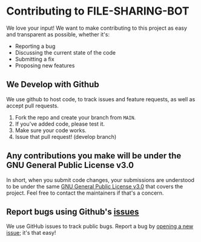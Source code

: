 # Contributing to FILE-SHARING-BOT
We love your input! We want to make contributing to this project as easy and transparent as possible, whether it's:

- Reporting a bug
- Discussing the current state of the code
- Submitting a fix
- Proposing new features

## We Develop with Github
We use github to host code, to track issues and feature requests, as well as accept pull requests.

1. Fork the repo and create your branch from `MAIN`.
2. If you've added code, please test it.
3. Make sure your code works.
4. Issue that pull request! (develop branch)

## Any contributions you make will be under the GNU General Public License v3.0
In short, when you submit code changes, your submissions are understood to be under the same [GNU General Public License v3.0](https://github.com/nk-rajput1/sheede-maut.git/blob/main/LICENSE) that covers the project. Feel free to contact the maintainers if that's a concern.

## Report bugs using Github's [issues](https://github.com/nk-rajput1/sheede-maut.git/issues)
We use GitHub issues to track public bugs. Report a bug by [opening a new issue](https://github.com/nk-rajput1/sheede-maut.git/issues); it's that easy!

